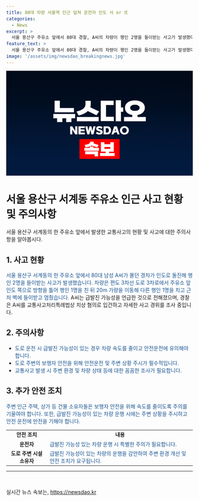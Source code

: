 ```yaml
---
title: 80대 차량 서울역 인근 덮쳐 운전자 인도 서 or 또
categories:
  - News
excerpt: >
  서울 용산구 주유소 앞에서 80대 경찰, A씨의 차량이 행인 2명을 들이받는 사고가 발생했다. A씨는 운전 중 갑자기 주유소 앞으로 방향을 틀어 두 차례에 걸쳐 행인을 치고 벽에 부딪혔다. 부상자는 병원으로 옮겨졌지만 생명에 지장은 없는 것으로 알려졌다. A씨는 급발진 가능성을 주장했으며 음주 상태는 아니었다.경찰은 A씨를 치상 혐의로 입건하고 사고 경위를 조사 중이다.
feature_text: >
  서울 용산구 주유소 앞에서 80대 경찰, A씨의 차량이 행인 2명을 들이받는 사고가 발생했다. A씨는 운전 중 갑자기 주유소 앞으로 방향을 틀어 두 차례에 걸쳐 행인을 치고 벽에 부딪혔다. 부상자는 병원으로 옮겨졌지만 생명에 지장은 없는 것으로 알려졌다. A씨는 급발진 가능성을 주장했으며 음주 상태는 아니었다.경찰은 A씨를 치상 혐의로 입건하고 사고 경위를 조사 중이다.
image: '/assets/img/newsdao_breakingnews.jpg'
---
```


<p><img src="/assets/img/newsdao_breakingnews.jpg" alt="cryptoinkorea 속보" /></p>

<h1>서울 용산구 서계동 주유소 인근 사고 현황 및 주의사항</h1>

<p data-ke-size="size16">서울 용산구 서계동의 한 주유소 앞에서 발생한 교통사고의 현황 및 사고에 대한 주의사항을 알아봅시다.</p>

<h2 data-ke-size="size26">1. 사고 현황</h2>

<p><span style="color: #1a5490;">서울 용산구 서계동의 한 주유소 앞에서 80대 남성 A씨가 몰던 경차가 인도로 돌진해 행인 2명을 들이받는 사고가 발생했습니다. 차량은 편도 3차선 도로 3차로에서 주유소 앞 인도 쪽으로 방향을 틀어 행인 1명을 친 뒤 20m 가량을 이동해 다른 행인 1명을 치고 근처 벽에 들이받고 멈췄습니다.</span> A씨는 급발진 가능성을 언급한 것으로 전해졌으며, 경찰은 A씨를 교통사고처리특례법상 치상 혐의로 입건하고 자세한 사고 경위를 조사 중입니다.</p>

<h2 data-ke-size="size26">2. 주의사항</h2>

<ul>
  <li><span style="color: #1a5490;">도로 운전 시 급발진 가능성이 있는 경우 차량 속도를 줄이고 안전운전에 유의해야 합니다.</span></li>
  <li><span style="color: #1a5490;">도로 주변의 보행자 안전을 위해 안전운전 및 주변 상황 주시가 필수적입니다.</span></li>
  <li><span style="color: #1a5490;">교통사고 발생 시 주변 환경 및 차량 상태 등에 대한 꼼꼼한 조사가 필요합니다.</span></li>
</ul>

<h2 data-ke-size="size26">3. 추가 안전 조치</h2>

<p><span style="color: #1a5490;">주변 인근 주택, 상가 등 건물 소유자들은 보행자 안전을 위해 속도를 줄이도록 주의를 기울여야 합니다. 또한, 급발진 가능성이 있는 차량 운행 시에는 주변 상황을 주시하고 안전 운전에 만전을 기해야 합니다.</span></p>

<table>
  <tr>
    <td style="text-align: center; height: 17px;"><b>안전 조치</b></td>
    <td style="text-align: center; height: 17px;"><b>내용</b></td>
  </tr>
  <tr>
    <td style="text-align: center; height: 17px;"><b>운전자</b></td>
    <td><span style="color: #1a5490;">급발진 가능성 있는 차량 운행 시 특별한 주의가 필요합니다.</span></td>
  </tr>
  <tr>
    <td style="text-align: center; height: 17px;"><b>도로 주변 시설 소유자</b></td>
    <td><span style="color: #1a5490;">급발진 가능성이 있는 차량의 운행을 감안하여 주변 환경 개선 및 안전 조치가 요구됩니다.</span></td>
  </tr>
</table>

<hr>

<p data-ke-size="size16">&nbsp;</p>
실시간 뉴스 속보는, <a href="https://newsdao.kr" rel="dofollow">https://newsdao.kr</a>


